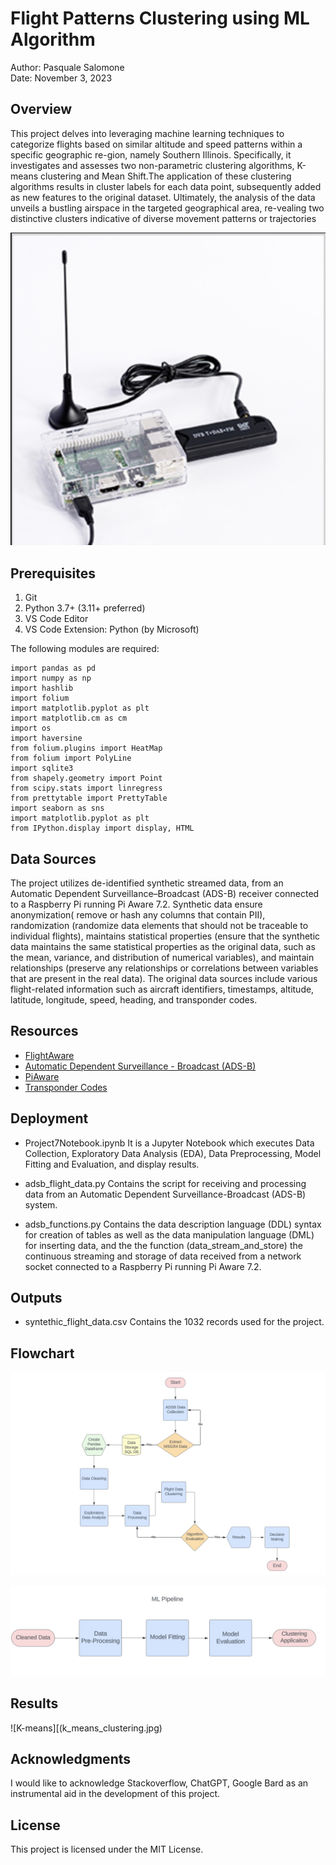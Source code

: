 # Flight Patterns Clustering using ML Algorithm

Author: Pasquale Salomone
<br>
Date: November 3, 2023

## Overview

<p>This project delves into leveraging machine learning techniques to categorize flights based on similar altitude and speed patterns within a specific geographic re-gion, namely Southern Illinois. Specifically, it investigates and assesses two non-parametric clustering algorithms, K-means clustering and Mean Shift.The application of these clustering algorithms results in cluster labels for each data point, subsequently added as new features to the original dataset. Ultimately, the analysis of the data unveils a bustling airspace in the targeted geographical area, re-vealing two distinctive clusters indicative of diverse movement patterns
or trajectories</p>


![PI](pi_receiver.jpg)



## Prerequisites

1. Git
1. Python 3.7+ (3.11+ preferred)
1. VS Code Editor
1. VS Code Extension: Python (by Microsoft)

The following modules are required: 


```
import pandas as pd
import numpy as np
import hashlib
import folium
import matplotlib.pyplot as plt
import matplotlib.cm as cm
import os
import haversine
from folium.plugins import HeatMap
from folium import PolyLine
import sqlite3
from shapely.geometry import Point
from scipy.stats import linregress
from prettytable import PrettyTable
import seaborn as sns
import matplotlib.pyplot as plt
from IPython.display import display, HTML
```


## Data Sources

The project utilizes de-identified synthetic streamed data, from an Automatic Dependent Surveillance–Broadcast (ADS-B) receiver connected to a Raspberry Pi running Pi Aware 7.2. Synthetic data ensure anonymization( remove or hash any columns that contain PII), randomization (randomize data elements that should not be traceable to individual flights), maintains statistical properties (ensure that the synthetic data maintains the same statistical properties as the original data, such as the mean, variance, and distribution of numerical variables), and maintain relationships (preserve any relationships or correlations between variables that are present in the real data). The original data sources include various flight-related information such as aircraft identifiers, timestamps, altitude, latitude, longitude, speed, heading, and transponder codes.

## Resources

- [FlightAware](https://www.flightaware.com/)
- [Automatic Dependent Surveillance - Broadcast (ADS-B)](https://www.faa.gov/about/office_org/headquarters_offices/avs/offices/afx/afs/afs400/afs410/ads-b)
- [PiAware](https://blog.flightaware.com/piaware-7-release#:~:text=PiAware%207%20has%20several%20new,(SD%20Card%20Image%20only).)
- [Transponder Codes](https://code7700.com/transponder.htm)


## Deployment

+ Project7Notebook.ipynb It is a Jupyter Notebook which executes Data Collection, Exploratory Data Analysis (EDA), Data Preprocessing, Model Fitting and Evaluation, and display results.
  
+ adsb_flight_data.py Contains the script for receiving and processing data from an Automatic 
  Dependent Surveillance-Broadcast (ADS-B) system.
  
+ adsb_functions.py Contains the data description language (DDL) syntax for creation of tables as well as the data manipulation language (DML) for inserting data, and the the function (data_stream_and_store) the continuous streaming and storage of data received from a network socket connected to a Raspberry Pi running Pi Aware 7.2. 


## Outputs

+ syntethic_flight_data.csv Contains the 1032 records used for the project.
## Flowchart

![Flowchart](flow.jpg)

![MLPipeline](MLPipeline.jpg)

## Results
![K-means][(k_means_clustering.jpg)

## Acknowledgments

I would like to acknowledge Stackoverflow, ChatGPT, Google Bard as an instrumental aid in the development of this project.

## License

This project is licensed under the MIT License.


